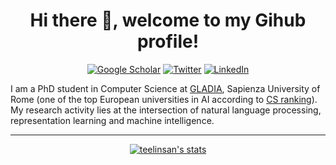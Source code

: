 <!--- ### Hi there 👋 --->

<h1 align="center"> Hi there 👋, welcome to my Gihub profile!</h1>

<p align="center">
  <a href="https://scholar.google.com/citations?user=j2Y_XBIAAAAJ"><img alt="Google Scholar" title="Google Scholar"src="https://img.shields.io/badge/Google_Scholar-4285F4?style=for-the-badge&logo=googlescholar&logoColor=white"></a>
  <a href="https://twitter.com/teelinsan"><img alt="Twitter" title="Twitter" src="https://img.shields.io/badge/Twitter-1DA1F2?style=for-the-badge&logo=twitter&logoColor=white"/></a>
  <a href="https://it.linkedin.com/in/andreasantilli"><img alt="LinkedIn" title="LinkedIn"src="https://img.shields.io/badge/linkedin-%230077B5.svg?&style=for-the-badge&logo=linkedin&logoColor=white"></a>
</p>

I am a PhD student in Computer Science at [GLADIA](https://gladia.di.uniroma1.it), Sapienza University of Rome (one of the top European universities in AI according to [CS ranking](http://csrankings.org/#/index?ai&vision&mlmining&nlp&ir&europe)). My research activity lies at the intersection of natural language processing, representation learning and machine intelligence.

---

<p align="center">
<a href="https://github.com/anuraghazra/github-readme-stats"><img alt="teelinsan's stats" src="https://github-readme-stats.vercel.app/api?username=teelinsan&show_icons=true&count_private=true&include_all_commits=true&hide=issues,contribs"></a><br>
</p>





<!--
**teelinsan/teelinsan** is a ✨ _special_ ✨ repository because its `README.md` (this file) appears on your GitHub profile.

Here are some ideas to get you started:

- 🔭 I’m currently working on ...
- 🌱 I’m currently learning ...
- 👯 I’m looking to collaborate on ...
- 🤔 I’m looking for help with ...
- 💬 Ask me about ...
- 📫 How to reach me: ...
- 😄 Pronouns: ...
- ⚡ Fun fact: ...
-->
